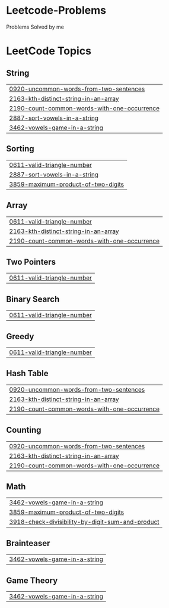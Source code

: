 # Leetcode-Problems
Problems Solved by me

<!---LeetCode Topics Start-->
# LeetCode Topics
## String
|  |
| ------- |
| [0920-uncommon-words-from-two-sentences](https://github.com/sabarieesh/Leetcode-Problems/tree/master/0920-uncommon-words-from-two-sentences) |
| [2163-kth-distinct-string-in-an-array](https://github.com/sabarieesh/Leetcode-Problems/tree/master/2163-kth-distinct-string-in-an-array) |
| [2190-count-common-words-with-one-occurrence](https://github.com/sabarieesh/Leetcode-Problems/tree/master/2190-count-common-words-with-one-occurrence) |
| [2887-sort-vowels-in-a-string](https://github.com/sabarieesh/Leetcode-Problems/tree/master/2887-sort-vowels-in-a-string) |
| [3462-vowels-game-in-a-string](https://github.com/sabarieesh/Leetcode-Problems/tree/master/3462-vowels-game-in-a-string) |
## Sorting
|  |
| ------- |
| [0611-valid-triangle-number](https://github.com/sabarieesh/Leetcode-Problems/tree/master/0611-valid-triangle-number) |
| [2887-sort-vowels-in-a-string](https://github.com/sabarieesh/Leetcode-Problems/tree/master/2887-sort-vowels-in-a-string) |
| [3859-maximum-product-of-two-digits](https://github.com/sabarieesh/Leetcode-Problems/tree/master/3859-maximum-product-of-two-digits) |
## Array
|  |
| ------- |
| [0611-valid-triangle-number](https://github.com/sabarieesh/Leetcode-Problems/tree/master/0611-valid-triangle-number) |
| [2163-kth-distinct-string-in-an-array](https://github.com/sabarieesh/Leetcode-Problems/tree/master/2163-kth-distinct-string-in-an-array) |
| [2190-count-common-words-with-one-occurrence](https://github.com/sabarieesh/Leetcode-Problems/tree/master/2190-count-common-words-with-one-occurrence) |
## Two Pointers
|  |
| ------- |
| [0611-valid-triangle-number](https://github.com/sabarieesh/Leetcode-Problems/tree/master/0611-valid-triangle-number) |
## Binary Search
|  |
| ------- |
| [0611-valid-triangle-number](https://github.com/sabarieesh/Leetcode-Problems/tree/master/0611-valid-triangle-number) |
## Greedy
|  |
| ------- |
| [0611-valid-triangle-number](https://github.com/sabarieesh/Leetcode-Problems/tree/master/0611-valid-triangle-number) |
## Hash Table
|  |
| ------- |
| [0920-uncommon-words-from-two-sentences](https://github.com/sabarieesh/Leetcode-Problems/tree/master/0920-uncommon-words-from-two-sentences) |
| [2163-kth-distinct-string-in-an-array](https://github.com/sabarieesh/Leetcode-Problems/tree/master/2163-kth-distinct-string-in-an-array) |
| [2190-count-common-words-with-one-occurrence](https://github.com/sabarieesh/Leetcode-Problems/tree/master/2190-count-common-words-with-one-occurrence) |
## Counting
|  |
| ------- |
| [0920-uncommon-words-from-two-sentences](https://github.com/sabarieesh/Leetcode-Problems/tree/master/0920-uncommon-words-from-two-sentences) |
| [2163-kth-distinct-string-in-an-array](https://github.com/sabarieesh/Leetcode-Problems/tree/master/2163-kth-distinct-string-in-an-array) |
| [2190-count-common-words-with-one-occurrence](https://github.com/sabarieesh/Leetcode-Problems/tree/master/2190-count-common-words-with-one-occurrence) |
## Math
|  |
| ------- |
| [3462-vowels-game-in-a-string](https://github.com/sabarieesh/Leetcode-Problems/tree/master/3462-vowels-game-in-a-string) |
| [3859-maximum-product-of-two-digits](https://github.com/sabarieesh/Leetcode-Problems/tree/master/3859-maximum-product-of-two-digits) |
| [3918-check-divisibility-by-digit-sum-and-product](https://github.com/sabarieesh/Leetcode-Problems/tree/master/3918-check-divisibility-by-digit-sum-and-product) |
## Brainteaser
|  |
| ------- |
| [3462-vowels-game-in-a-string](https://github.com/sabarieesh/Leetcode-Problems/tree/master/3462-vowels-game-in-a-string) |
## Game Theory
|  |
| ------- |
| [3462-vowels-game-in-a-string](https://github.com/sabarieesh/Leetcode-Problems/tree/master/3462-vowels-game-in-a-string) |
<!---LeetCode Topics End-->